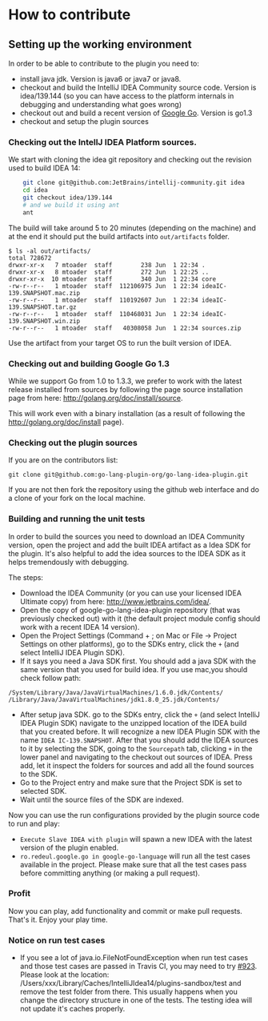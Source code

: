 # How to contribute

## Setting up the working environment

In order to be able to contribute to the plugin you need to:

+ install java jdk. Version is java6 or java7 or java8.
+ checkout and build the IntelliJ IDEA Community source code. Version is idea/139.144
(so you can have access to the platform internals in debugging and understanding what goes wrong)
+ checkout out and build a recent version of [Google Go](http://golang.org). Version is go1.3
+ checkout and setup the plugin sources

### Checking out the IntellJ IDEA Platform sources.

We start with cloning the idea git repository and checking out the revision
used to build IDEA 14:

```bash
    git clone git@github.com:JetBrains/intellij-community.git idea
    cd idea
    git checkout idea/139.144
    # and we build it using ant
    ant
```

The build will take around 5 to 20 minutes (depending on the machine) and at the
end it should put the build artifacts into `out/artifacts` folder.

    $ ls -al out/artifacts/
    total 728672
    drwxr-xr-x   7 mtoader  staff        238 Jun  1 22:34 .
    drwxr-xr-x   8 mtoader  staff        272 Jun  1 22:25 ..
    drwxr-xr-x  10 mtoader  staff        340 Jun  1 22:34 core
    -rw-r--r--   1 mtoader  staff  112106975 Jun  1 22:34 ideaIC-139.SNAPSHOT.mac.zip
    -rw-r--r--   1 mtoader  staff  110192607 Jun  1 22:34 ideaIC-139.SNAPSHOT.tar.gz
    -rw-r--r--   1 mtoader  staff  110468031 Jun  1 22:34 ideaIC-139.SNAPSHOT.win.zip
    -rw-r--r--   1 mtoader  staff   40308058 Jun  1 22:34 sources.zip

Use the artifact from your target OS to run the built version of IDEA.

### Checking out and building Google Go 1.3

While we support Go from 1.0 to 1.3.3, we prefer to work with the latest release
installed from sources by following the page source installation page from here:
<http://golang.org/doc/install/source>.

This will work even with a binary installation (as a result of following the
<http://golang.org/doc/install> page).

### Checking out the plugin sources

If you are on the contributors list:

    git clone git@github.com:go-lang-plugin-org/go-lang-idea-plugin.git

If you are not then fork the repository using the github web interface and do a
clone of your fork on the local machine.

### Building and running the unit tests

In order to build the sources you need to download an IDEA Community version,
open the project and add the built IDEA artifact as a Idea SDK for the plugin.
It's also helpful to add the idea sources to the IDEA SDK as it helps
tremendously with debugging.

The steps:

* Download the IDEA Community (or you can use your licensed IDEA Ultimate copy)
from here: <http://www.jetbrains.com/idea/>.
* Open the copy of google-go-lang-idea-plugin repository (that was previously
checked out) with it (the default project module config should work with a
recent IDEA 14 version).
* Open the Project Settings (Command + ; on Mac or File -> Project Settings on
other platforms), go to the SDKs entry, click the `+` (and select IntelliJ IDEA
Plugin SDK). 
* If it says you need a Java SDK first. You should add a java SDK with the same
version that you used for build idea. If you use mac,you should check follow path:
```
/System/Library/Java/JavaVirtualMachines/1.6.0.jdk/Contents/
/Library/Java/JavaVirtualMachines/jdk1.8.0_25.jdk/Contents/
```
* After setup java SDK. go to the SDKs entry, click the `+` (and select IntelliJ IDEA
Plugin SDK) navigate to the unzipped location of the IDEA build that you
created before. It will recognize a new IDEA Plugin SDK with the name
`IDEA IC-139.SNAPSHOT`. After that you should add the IDEA sources to it by
selecting the SDK, going to the `Sourcepath` tab, clicking `+` in the lower
panel and navigating to the checkout out sources of IDEA. Press add, let it
inspect the folders for sources and add all the found sources to the SDK.
* Go to the Project entry and make sure that the Project SDK is set to selected
SDK.
* Wait until the source files of the SDK are indexed.

Now you can use the run configurations provided by the plugin source code to
run and play:

+ `Execute Slave IDEA with plugin` will spawn a new IDEA with the latest version
of the plugin enabled.
+ `ro.redeul.google.go in google-go-language` will run all the test cases available
in the project. Please make sure that all the test cases pass before committing anything
 (or making a pull request).

### Profit

Now you can play, add functionality and commit or make pull requests.
That's it. Enjoy your play time.


### Notice on run test cases
* If you see a lot of java.io.FileNotFoundException when run test cases and those test cases
are passed in Travis CI, you may need to try [#923](https://github.com/go-lang-plugin-org/go-lang-idea-plugin/issues/923). Please look at the location: /Users/xxx/Library/Caches/IntelliJIdea14/plugins-sandbox/test and remove the test folder from there. This usually happens when you change the directory structure in one of the tests. The testing idea will not update it's caches properly.

